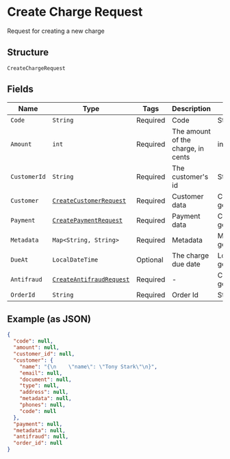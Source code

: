 
# Create Charge Request

Request for creating a new charge

## Structure

`CreateChargeRequest`

## Fields

| Name | Type | Tags | Description | Getter | Setter |
|  --- | --- | --- | --- | --- | --- |
| `Code` | `String` | Required | Code | String getCode() | setCode(String code) |
| `Amount` | `int` | Required | The amount of the charge, in cents | int getAmount() | setAmount(int amount) |
| `CustomerId` | `String` | Required | The customer's id | String getCustomerId() | setCustomerId(String customerId) |
| `Customer` | [`CreateCustomerRequest`](/doc/models/create-customer-request.md) | Required | Customer data | CreateCustomerRequest getCustomer() | setCustomer(CreateCustomerRequest customer) |
| `Payment` | [`CreatePaymentRequest`](/doc/models/create-payment-request.md) | Required | Payment data | CreatePaymentRequest getPayment() | setPayment(CreatePaymentRequest payment) |
| `Metadata` | `Map<String, String>` | Required | Metadata | Map<String, String> getMetadata() | setMetadata(Map<String, String> metadata) |
| `DueAt` | `LocalDateTime` | Optional | The charge due date | LocalDateTime getDueAt() | setDueAt(LocalDateTime dueAt) |
| `Antifraud` | [`CreateAntifraudRequest`](/doc/models/create-antifraud-request.md) | Required | - | CreateAntifraudRequest getAntifraud() | setAntifraud(CreateAntifraudRequest antifraud) |
| `OrderId` | `String` | Required | Order Id | String getOrderId() | setOrderId(String orderId) |

## Example (as JSON)

```json
{
  "code": null,
  "amount": null,
  "customer_id": null,
  "customer": {
    "name": "{\n    \"name\": \"Tony Stark\"\n}",
    "email": null,
    "document": null,
    "type": null,
    "address": null,
    "metadata": null,
    "phones": null,
    "code": null
  },
  "payment": null,
  "metadata": null,
  "antifraud": null,
  "order_id": null
}
```

